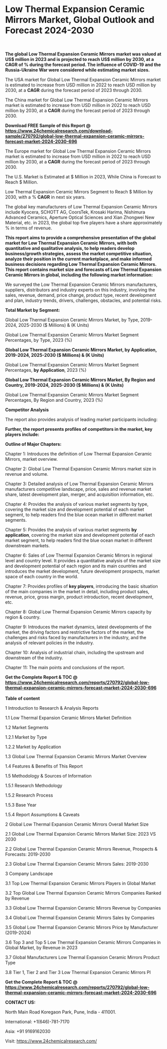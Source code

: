 <h1>Low Thermal Expansion Ceramic Mirrors Market, Global Outlook and Forecast 2024-2030</h1><br/><p><strong>The global Low Thermal Expansion Ceramic Mirrors market was valued at US$ million in 2023 and is projected to reach US$ million by 2030, at a <strong>CAGR</strong> of % during the forecast period. The influence of COVID-19 and the Russia-Ukraine War were considered while estimating market sizes.</strong></p><p>The USA market for Global Low Thermal Expansion Ceramic Mirrors market is estimated to increase from USD million in 2022 to reach USD million by 2030, at a <strong>CAGR</strong> during the forecast period of 2023 through 2030.</p><p>The China market for Global Low Thermal Expansion Ceramic Mirrors market is estimated to increase from USD million in 2022 to reach USD million by 2030, at a <strong>CAGR</strong> during the forecast period of 2023 through 2030.</p><div><b>Download FREE Sample of this Report @ <a href="https://www.24chemicalresearch.com/download-sample/270792/global-low-thermal-expansion-ceramic-mirrors-forecast-market-2024-2030-696">https://www.24chemicalresearch.com/download-sample/270792/global-low-thermal-expansion-ceramic-mirrors-forecast-market-2024-2030-696</a></b></div><p>The Europe market for Global Low Thermal Expansion Ceramic Mirrors market is estimated to increase from USD million in 2022 to reach USD million by 2030, at a <strong>CAGR</strong> during the forecast period of 2023 through 2030.</p><p>The U.S. Market is Estimated at $ Million in 2023, While China is Forecast to Reach $ Million.</p><p>Low Thermal Expansion Ceramic Mirrors Segment to Reach $ Million by 2030, with a % <strong>CAGR</strong> in next six years.</p><p>The global key manufacturers of Low Thermal Expansion Ceramic Mirrors include Kyocera, SCHOTT AG, CoorsTek, Krosaki Harima, Nishimura Advanced Ceramics, Aperture Optical Sciences and Xian Zhongwei New Material, etc. in 2023, the global top five players have a share approximately % in terms of revenue.</p><p><strong>This report aims to provide a comprehensive presentation of the global market for Low Thermal Expansion Ceramic Mirrors, with both quantitative and qualitative analysis, to help readers develop business/growth strategies, assess the market competitive situation, analyze their position in the current marketplace, and make informed business decisions regarding Low Thermal Expansion Ceramic Mirrors. This report contains market size and forecasts of Low Thermal Expansion Ceramic Mirrors in global, including the following market information:</strong></p><p>We surveyed the Low Thermal Expansion Ceramic Mirrors manufacturers, suppliers, distributors and industry experts on this industry, involving the sales, revenue, demand, price change, product type, recent development and plan, industry trends, drivers, challenges, obstacles, and potential risks.</p><p><strong>Total Market by Segment:</strong></p><p>Global Low Thermal Expansion Ceramic Mirrors Market, by Type, 2019-2024, 2025-2030 ($ Millions) & (K Units)</p><p>Global Low Thermal Expansion Ceramic Mirrors Market Segment Percentages, by Type, 2023 (%)</p><p><strong>Global Low Thermal Expansion Ceramic Mirrors Market, <strong>by Application</strong>, 2019-2024, 2025-2030 ($ Millions) & (K Units)</strong></p><p>Global Low Thermal Expansion Ceramic Mirrors Market Segment Percentages, <strong>by Application</strong>, 2023 (%)</p><p><strong>Global Low Thermal Expansion Ceramic Mirrors Market, By Region and Country, 2019-2024, 2025-2030 ($ Millions) & (K Units)</strong></p><p>Global Low Thermal Expansion Ceramic Mirrors Market Segment Percentages, By Region and Country, 2023 (%)</p><p><strong>Competitor Analysis</strong></p><p>The report also provides analysis of leading market participants including:</p><p><strong>Further, the report presents profiles of competitors in the market, <strong>key players</strong> include:</strong></p><p><strong>Outline of Major Chapters:</strong></p><p>Chapter 1: Introduces the definition of Low Thermal Expansion Ceramic Mirrors, market overview.</p><p>Chapter 2: Global Low Thermal Expansion Ceramic Mirrors market size in revenue and volume.</p><p>Chapter 3: Detailed analysis of Low Thermal Expansion Ceramic Mirrors manufacturers competitive landscape, price, sales and revenue market share, latest development plan, merger, and acquisition information, etc.</p><p>Chapter 4: Provides the analysis of various market segments by type, covering the market size and development potential of each market segment, to help readers find the blue ocean market in different market segments.</p><p>Chapter 5: Provides the analysis of various market segments <strong>by application</strong>, covering the market size and development potential of each market segment, to help readers find the blue ocean market in different downstream markets.</p><p>Chapter 6: Sales of Low Thermal Expansion Ceramic Mirrors in regional level and country level. It provides a quantitative analysis of the market size and development potential of each region and its main countries and introduces the market development, future development prospects, market space of each country in the world.</p><p>Chapter 7: Provides profiles of <strong>key players</strong>, introducing the basic situation of the main companies in the market in detail, including product sales, revenue, price, gross margin, product introduction, recent development, etc.</p><p>Chapter 8: Global Low Thermal Expansion Ceramic Mirrors capacity by region & country.</p><p>Chapter 9: Introduces the market dynamics, latest developments of the market, the driving factors and restrictive factors of the market, the challenges and risks faced by manufacturers in the industry, and the analysis of relevant policies in the industry.</p><p>Chapter 10: Analysis of industrial chain, including the upstream and downstream of the industry.</p><p>Chapter 11: The main points and conclusions of the report.</p><div><b>Get the Complete Report & TOC @ <a href="https://www.24chemicalresearch.com/reports/270792/global-low-thermal-expansion-ceramic-mirrors-forecast-market-2024-2030-696">https://www.24chemicalresearch.com/reports/270792/global-low-thermal-expansion-ceramic-mirrors-forecast-market-2024-2030-696</a></b></div><br><b>Table of content</b><p>1 Introduction to Research & Analysis Reports<br />
 
  1.1 Low Thermal Expansion Ceramic Mirrors Market Definition<br />
 
  1.2 Market Segments<br />
 
  1.2.1 Market by Type<br />
 
  1.2.2 Market by Application<br />
 
  1.3 Global Low Thermal Expansion Ceramic Mirrors Market Overview<br />
 
  1.4 Features & Benefits of This Report<br />
 
  1.5 Methodology & Sources of Information<br />
 
  1.5.1 Research Methodology<br />
 
  1.5.2 Research Process<br />
 
  1.5.3 Base Year<br />
 
  1.5.4 Report Assumptions & Caveats<br />
 
 2 Global Low Thermal Expansion Ceramic Mirrors Overall Market Size<br />
 
  2.1 Global Low Thermal Expansion Ceramic Mirrors Market Size: 2023 VS 2030<br />
 
  2.2 Global Low Thermal Expansion Ceramic Mirrors Revenue, Prospects & Forecasts: 2019-2030<br />
 
  2.3 Global Low Thermal Expansion Ceramic Mirrors Sales: 2019-2030<br />
 
 3 Company Landscape<br />
 
  3.1 Top Low Thermal Expansion Ceramic Mirrors Players in Global Market<br />
 
  3.2 Top Global Low Thermal Expansion Ceramic Mirrors Companies Ranked by Revenue<br />
 
  3.3 Global Low Thermal Expansion Ceramic Mirrors Revenue by Companies<br />
 
  3.4 Global Low Thermal Expansion Ceramic Mirrors Sales by Companies<br />
 
  3.5 Global Low Thermal Expansion Ceramic Mirrors Price by Manufacturer (2019-2024)<br />
 
  3.6 Top 3 and Top 5 Low Thermal Expansion Ceramic Mirrors Companies in Global Market, by Revenue in 2023<br />
 
  3.7 Global Manufacturers Low Thermal Expansion Ceramic Mirrors Product Type<br />
 
  3.8 Tier 1, Tier 2 and Tier 3 Low Thermal Expansion Ceramic Mirrors Pl<br><div><b>Get the Complete Report & TOC @ <a href="https://www.24chemicalresearch.com/reports/270792/global-low-thermal-expansion-ceramic-mirrors-forecast-market-2024-2030-696">https://www.24chemicalresearch.com/reports/270792/global-low-thermal-expansion-ceramic-mirrors-forecast-market-2024-2030-696</a></b></div></p>
 
 <b>CONTACT US:</b><br>
 
 North Main Road Koregaon Park, Pune, India - 411001.<br/>
 
 International: +1(646)-781-7170<br/>
 
 Asia: +91 9169162030<br/>
 
 Visit: <a href="https://www.24chemicalresearch.com/">https://www.24chemicalresearch.com/</a>
 
 <br>